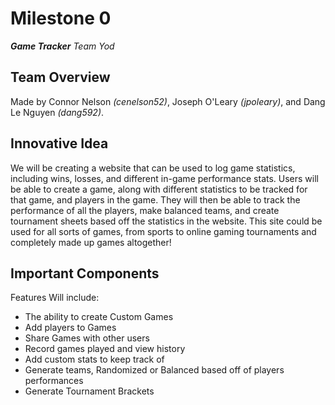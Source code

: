 # Milestone 0
***Game Tracker***
*Team Yod*

## Team Overview
Made by Connor Nelson *(cenelson52)*, Joseph O'Leary *(jpoleary)*, and Dang Le Nguyen *(dang592)*.

## Innovative Idea
We will be creating a website that can be used to log game statistics, including wins, losses, and different in-game performance stats. Users will be able to create a game, along with different statistics to be tracked for that game, and players in the game. They will then be able to track the performance of all the players, make balanced teams, and create tournament sheets based off the statistics in the website. This site could be used for all sorts of games, from sports to online gaming tournaments and completely made up games altogether!

## Important Components
Features Will include:
- The ability to create Custom Games
- Add players to Games
- Share Games with other users
- Record games played and view history
- Add custom stats to keep track of
- Generate teams, Randomized or Balanced based off of players performances
- Generate Tournament Brackets